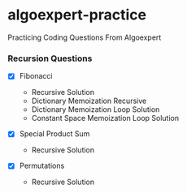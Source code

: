 # algoexpert-practice

Practicing Coding Questions From Algoexpert

### Recursion Questions

- [x] Fibonacci
  - Recursive Solution
  - Dictionary Memoization Recursive
  - Dictionary Memoization Loop Solution
  - Constant Space Memoization Loop Solution

- [x] Special Product Sum
  - Recursive Solution

- [x] Permutations
  - Recursive Solution
